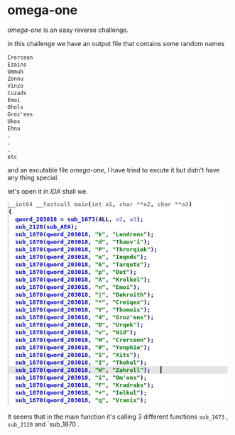 # omega-one

_omega-one_ is an easy reverse challenge.

in this challenge we have an output file that contains some random names

```
Crerceon 
Ezains   
Ummuh
Zonnu
Vinzo
Cuzads
Emoi
Ohols
Groz'ens
Ukox
Ehnu 
.
.
.
etc
```
and an excutable file _omega-one_, I have tried to excute it but didn't have any thing special.

let's open it in _IDA_ shall we.

<img src="images/Capture.JPG" >

It seems that in the main function it's calling 3 different functions `sub_1673` , `sub_2120` and `sub_1870 .

